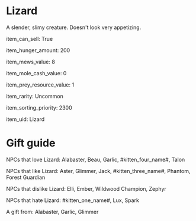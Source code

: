# Lizard

A slender, slimy creature. Doesn't look very appetizing.

item_can_sell: True

item_hunger_amount: 200

item_mews_value: 8

item_mole_cash_value: 0

item_prey_resource_value: 1

item_rarity: Uncommon

item_sorting_priority: 2300

item_uid: Lizard

# Gift guide

NPCs that love Lizard: Alabaster, Beau, Garlic, #kitten_four_name#, Talon

NPCs that like Lizard: Aster, Glimmer, Jack, #kitten_three_name#, Phantom, Forest Guardian

NPCs that dislike Lizard: Elli, Ember, Wildwood Champion, Zephyr

NPCs that hate Lizard: #kitten_one_name#, Lux, Spark

A gift from: Alabaster, Garlic, Glimmer